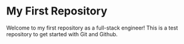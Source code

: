 # My First Repository

Welcome to my first repository as a full-stack engineer! This is a test repository to get started with Git and Github.
